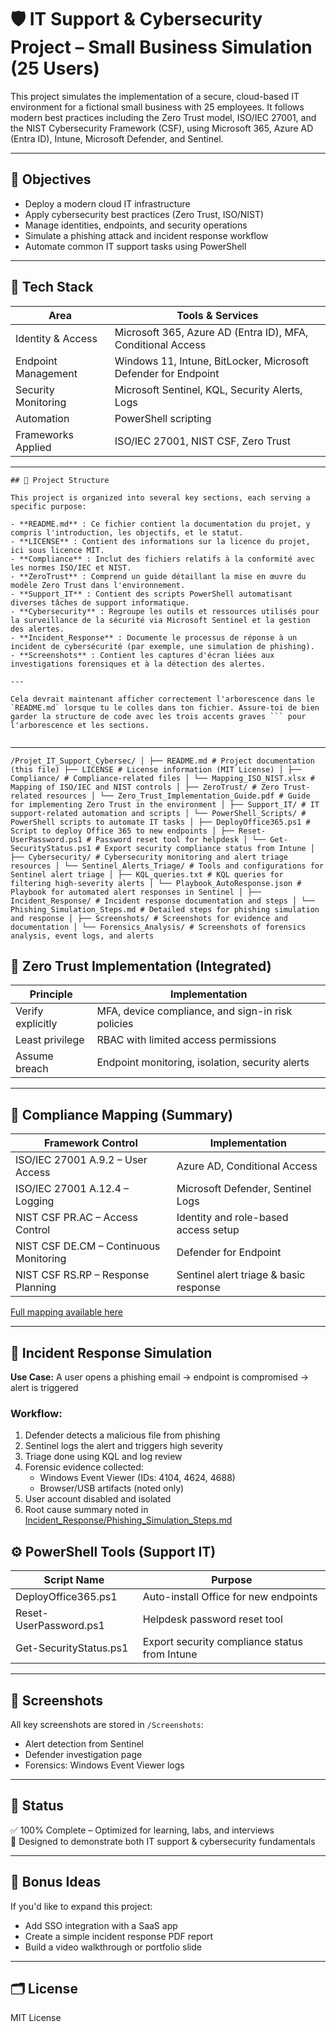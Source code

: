 # 🛡️ IT Support & Cybersecurity Project – Small Business Simulation (25 Users)

This project simulates the implementation of a secure, cloud-based IT environment for a fictional small business with 25 employees. It follows modern best practices including the Zero Trust model, ISO/IEC 27001, and the NIST Cybersecurity Framework (CSF), using Microsoft 365, Azure AD (Entra ID), Intune, Microsoft Defender, and Sentinel.

---

## 🧱 Objectives

- Deploy a modern cloud IT infrastructure
- Apply cybersecurity best practices (Zero Trust, ISO/NIST)
- Manage identities, endpoints, and security operations
- Simulate a phishing attack and incident response workflow
- Automate common IT support tasks using PowerShell

---

## 🧩 Tech Stack

| Area                  | Tools & Services                                           |
|-----------------------|------------------------------------------------------------|
| Identity & Access     | Microsoft 365, Azure AD (Entra ID), MFA, Conditional Access |
| Endpoint Management   | Windows 11, Intune, BitLocker, Microsoft Defender for Endpoint |
| Security Monitoring   | Microsoft Sentinel, KQL, Security Alerts, Logs             |
| Automation            | PowerShell scripting                                       |
| Frameworks Applied    | ISO/IEC 27001, NIST CSF, Zero Trust                         |

---
```
## 📁 Project Structure

This project is organized into several key sections, each serving a specific purpose:

- **README.md** : Ce fichier contient la documentation du projet, y compris l'introduction, les objectifs, et le statut.
- **LICENSE** : Contient des informations sur la licence du projet, ici sous licence MIT.
- **Compliance** : Inclut des fichiers relatifs à la conformité avec les normes ISO/IEC et NIST.
- **ZeroTrust** : Comprend un guide détaillant la mise en œuvre du modèle Zero Trust dans l'environnement.
- **Support_IT** : Contient des scripts PowerShell automatisant diverses tâches de support informatique.
- **Cybersecurity** : Regroupe les outils et ressources utilisés pour la surveillance de la sécurité via Microsoft Sentinel et la gestion des alertes.
- **Incident_Response** : Documente le processus de réponse à un incident de cybersécurité (par exemple, une simulation de phishing).
- **Screenshots** : Contient les captures d'écran liées aux investigations forensiques et à la détection des alertes.

---

Cela devrait maintenant afficher correctement l'arborescence dans le `README.md` lorsque tu le colles dans ton fichier. Assure-toi de bien garder la structure de code avec les trois accents graves ``` pour l'arborescence et les sections.


```
---
```
/Projet_IT_Support_Cybersec/ │ ├── README.md # Project documentation (this file) ├── LICENSE # License information (MIT License) │ ├── Compliance/ # Compliance-related files │ └── Mapping_ISO_NIST.xlsx # Mapping of ISO/IEC and NIST controls │ ├── ZeroTrust/ # Zero Trust-related resources │ └── Zero_Trust_Implementation_Guide.pdf # Guide for implementing Zero Trust in the environment │ ├── Support_IT/ # IT support-related automation and scripts │ └── PowerShell_Scripts/ # PowerShell scripts to automate IT tasks │ ├── DeployOffice365.ps1 # Script to deploy Office 365 to new endpoints │ ├── Reset-UserPassword.ps1 # Password reset tool for helpdesk │ └── Get-SecurityStatus.ps1 # Export security compliance status from Intune │ ├── Cybersecurity/ # Cybersecurity monitoring and alert triage resources │ └── Sentinel_Alerts_Triage/ # Tools and configurations for Sentinel alert triage │ ├── KQL_queries.txt # KQL queries for filtering high-severity alerts │ └── Playbook_AutoResponse.json # Playbook for automated alert responses in Sentinel │ ├── Incident_Response/ # Incident response documentation and steps │ └── Phishing_Simulation_Steps.md # Detailed steps for phishing simulation and response │ ├── Screenshots/ # Screenshots for evidence and documentation │ └── Forensics_Analysis/ # Screenshots of forensics analysis, event logs, and alerts
```

## 🔐 Zero Trust Implementation (Integrated)

| Principle         | Implementation                                     |
|-------------------|----------------------------------------------------|
| Verify explicitly | MFA, device compliance, and sign-in risk policies |
| Least privilege   | RBAC with limited access permissions               |
| Assume breach     | Endpoint monitoring, isolation, security alerts   |

---

## 📄 Compliance Mapping (Summary)

| Framework Control                  | Implementation                               |
|------------------------------------|-----------------------------------------------|
| ISO/IEC 27001 A.9.2 – User Access  | Azure AD, Conditional Access                  |
| ISO/IEC 27001 A.12.4 – Logging     | Microsoft Defender, Sentinel Logs             |
| NIST CSF PR.AC – Access Control    | Identity and role-based access setup          |
| NIST CSF DE.CM – Continuous Monitoring | Defender for Endpoint                     |
| NIST CSF RS.RP – Response Planning | Sentinel alert triage & basic response        |

[Full mapping available here](Cybersecurity/Compliance/Compliance_Mapping.md)

---

## 🧪 Incident Response Simulation

**Use Case:** A user opens a phishing email → endpoint is compromised → alert is triggered

### Workflow:

1. Defender detects a malicious file from phishing
2. Sentinel logs the alert and triggers high severity
3. Triage done using KQL and log review
4. Forensic evidence collected:
   - Windows Event Viewer (IDs: 4104, 4624, 4688)
   - Browser/USB artifacts (noted only)
5. User account disabled and isolated
6. Root cause summary noted in [Incident_Response/Phishing_Simulation_Steps.md](Incident_Response/Phishing_Simulation_Steps.md)
## ⚙️ PowerShell Tools (Support IT)

| Script Name              | Purpose                                        |
|--------------------------|------------------------------------------------|
| DeployOffice365.ps1      | Auto-install Office for new endpoints          |
| Reset-UserPassword.ps1   | Helpdesk password reset tool                   |
| Get-SecurityStatus.ps1   | Export security compliance status from Intune  |

---

## 📸 Screenshots

All key screenshots are stored in `/Screenshots`:
- Alert detection from Sentinel
- Defender investigation page
- Forensics: Windows Event Viewer logs

---

## 🚀 Status

✅ 100% Complete – Optimized for learning, labs, and interviews  
📌 Designed to demonstrate both IT support & cybersecurity fundamentals

---

## 🧠 Bonus Ideas

If you'd like to expand this project:
- Add SSO integration with a SaaS app
- Create a simple incident response PDF report
- Build a video walkthrough or portfolio slide

---

## 🗂️ License

MIT License

